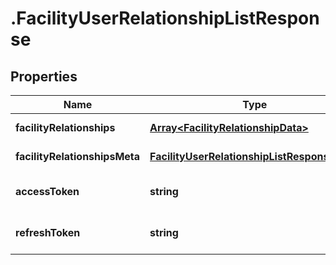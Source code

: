 # .FacilityUserRelationshipListResponse

## Properties

Name | Type | Description | Notes
------------ | ------------- | ------------- | -------------
**facilityRelationships** | [**Array&lt;FacilityRelationshipData&gt;**](FacilityRelationshipData.md) |  | [default to undefined]
**facilityRelationshipsMeta** | [**FacilityUserRelationshipListResponseMeta**](FacilityUserRelationshipListResponseMeta.md) |  | [default to undefined]
**accessToken** | **string** |  | [optional] [default to undefined]
**refreshToken** | **string** |  | [optional] [default to undefined]

